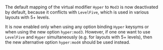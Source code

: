The default mapping of the virtual modifier `Hyper` to `Mod3` is now deactivated
by default, because it conflicts with `LevelFive`, which is used in various layouts
with 5+ levels.

It is now enabled only when using any option binding `Hyper` keysyms or when
using the new option `hyper:mod3`. However, if one one want to use `LevelFive`
and `Hyper` simultaneously (e.g. for layouts with 5+ levels), then the new
alternative option `hyper:mod4` should be used instead.
